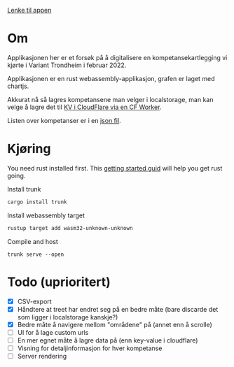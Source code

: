[Lenke til appen](https://variant-kompetanse.pages.dev/)

# Om 

Applikasjonen her er et forsøk på å digitalisere en kompetansekartlegging vi kjørte i Variant Trondheim i februar 2022. 

Applikasjonen er en rust webassembly-applikasjon, grafen er laget med chartjs. 

Akkurat nå så lagres kompetansene man velger i localstorage, man kan velge å lagre det til [KV i CloudFlare via en CF Worker](https://github.com/AndersNS/competence-worker).

Listen over kompetanser er i en [json fil](./example.json).

# Kjøring

You need rust installed first. This [getting started guid](https://www.rust-lang.org/learn/get-started) will help you get rust going. 

Install trunk 

```bash
cargo install trunk
```

Install webassembly target

```bash
rustup target add wasm32-unknown-unknown
```

Compile and host

```
trunk serve --open
```

# Todo (uprioritert)

- [x] CSV-export
- [x] Håndtere at treet har endret seg på en bedre måte (bare discarde det som ligger i localstorage kanskje?)
- [x] Bedre måte å navigere mellom "områdene" på (annet enn å scrolle)
- [ ] UI for å lage custom urls
- [ ] En mer egnet måte å lagre data på (enn key-value i cloudflare)
- [ ] Visning for detaljinformasjon for hver kompetanse
- [ ] Server rendering
